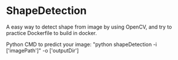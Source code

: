 # ShapeDetection
A easy way to detect shape from image by using OpenCV, and try to practice Dockerfile to build in docker.

Python CMD to predict your image:
"python shapeDetection -i ['imagePath']" -o ['outputDir']

